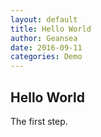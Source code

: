 ```yaml
---
layout: default
title: Hello World
author: Geansea
date: 2016-09-11
categories: Demo
---
```


## Hello World
The first step.
